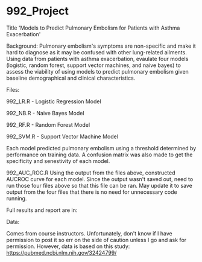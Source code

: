 # 992_Project

Title 'Models to Predict Pulmonary Embolism for Patients with Asthma Exacerbation'

Background: Pulmonary embolism's symptoms are non-specific and make it hard to diagnose as it may be confused with other lung-related ailments.
Using data from patients with asthma exacerbation, evaulate four models (logistic, random forest, support vector machines, and naive bayes)
to assess the viability of using models to predict pulmonary embolism given baseline demographical and clinical characteristics.

Files:

992_LR.R - Logistic Regression Model

992_NB.R - Naive Bayes Model

992_RF.R - Random Forest Model

992_SVM.R - Support Vector Machine Model

Each model predicted pulmonary embolism using a threshold determined by performance on training data. A confusion matrix was also made to get the specificity and senestivity of each model.

992_AUC_ROC.R
Using the output from the files above, constructed AUCROC curve for each model. Since the output wasn't saved out, need to run those four files above so that this file can be ran.
May update it to save output from the four files that there is no need for unnecessary code running.

Full results and report are in: 

Data: 

Comes from course instructors. Unfortunately, don't know if I have permission to post it so err on the side of caution unless I go and ask for permission. However, data is based on this study: https://pubmed.ncbi.nlm.nih.gov/32424799/



